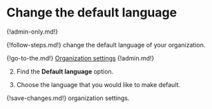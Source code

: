 # Change the default language

{!admin-only.md!}

{!follow-steps.md!} change the default language of your organization.

{!go-to-the.md!} [Organization settings](/#administration/organization-settings)
{!admin.md!}

2. Find the **Default language** option.

3. Choose the language that you would like to make default.

{!save-changes.md!} organization settings.
